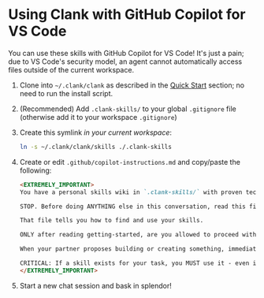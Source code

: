 # Using Clank with GitHub Copilot for VS Code

You can use these skills with GitHub Copilot for VS Code!  It's just a pain; due to VS Code's security model, an agent cannot automatically access files outside of the current workspace.

1. Clone into `~/.clank/clank` as described in the [Quick Start](README.md#quick-start) section; no need to run the install script.
2. (Recommended) Add `.clank-skills/` to your global `.gitignore` file (otherwise add it to your workspace `.gitignore`)
3. Create this symlink _in your current workspace_:

   ```bash
   ln -s ~/.clank/clank/skills ./.clank-skills
   ```

4. Create or edit `.github/copilot-instructions.md` and copy/paste the following:

    ```md
    <EXTREMELY_IMPORTANT>
    You have a personal skills wiki in `.clank-skills/` with proven techniques, patterns, and tools that give you new capabilities.

    STOP. Before doing ANYTHING else in this conversation, read this file: `.clank-skills/getting-started/SKILL.md`

    That file tells you how to find and use your skills.

    ONLY after reading getting-started, are you allowed to proceed with the user's request.

    When your partner proposes building or creating something, immediately use skills/collaboration/brainstorming

    CRITICAL: If a skill exists for your task, you MUST use it - even if you think you're already good at that. You're not. The skill prevents mistakes you don't know you make. SKILLS EXIST AND YOU DIDN'T USE THEM = FAILED TASK.
    </EXTREMELY_IMPORTANT>

    ```

5. Start a new chat session and bask in splendor!
